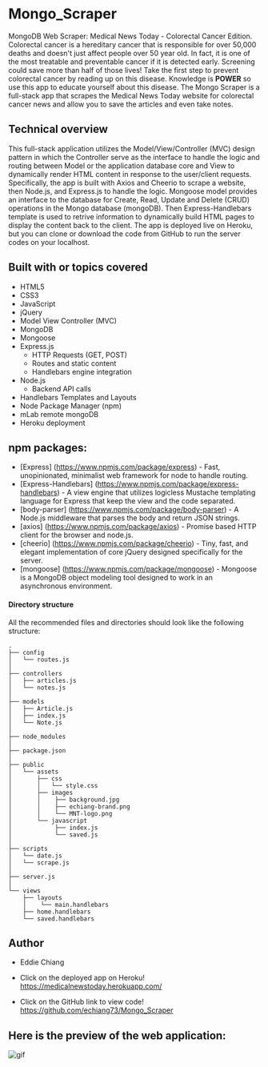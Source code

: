 # Mongo_Scraper
MongoDB Web Scraper: Medical News Today - Colorectal Cancer Edition. Colorectal cancer is a hereditary cancer that is responsible for over 50,000 deaths and doesn't just affect people over 50 year old. In fact, it is one of the most treatable and preventable cancer if it is detected early. Screening could save more than half of those lives! Take the first step to prevent colorectal cancer by reading up on this disease. Knowledge is <strong>POWER</strong> so use this app to educate yourself about this disease. The Mongo Scraper is a full-stack app that scrapes the Medical News Today website for colorectal cancer news and allow you to save the articles and even take notes.

## Technical overview
This full-stack application utilizes the Model/View/Controller (MVC) design pattern in which the Controller serve as the interface to handle the logic and routing between Model or the application database core and View to dynamically render HTML content in response to the user/client requests. Specifically, the app is built with Axios and Cheerio to scrape a website, then Node.js, and Express.js to handle the logic. Mongoose model provides an interface to the database for Create, Read, Update and Delete (CRUD) operations in the Mongo database (mongoDB). Then Express-Handlebars template is used to retrive information to dynamically build HTML pages to display the content back to the client.  The app is deployed live on Heroku, but you can clone or download the code from GitHub to run the server codes on your localhost.

## Built with or topics covered
* HTML5
* CSS3
* JavaScript
* jQuery
* Model View Controller (MVC)
* MongoDB
* Mongoose
* Express.js
    * HTTP Requests (GET, POST)
    * Routes and static content
    * Handlebars engine integration
* Node.js
    * Backend API calls
* Handlebars Templates and Layouts
* Node Package Manager (npm)
* mLab remote mongoDB
* Heroku deployment

## npm packages: 
* [Express] (https://www.npmjs.com/package/express) - Fast, unopinionated, minimalist web framework for node to handle routing.
* [Express-Handlebars] (https://www.npmjs.com/package/express-handlebars) - A view engine that utilizes logicless Mustache templating language for Express that keep the view and the code separated.
* [body-parser] (https://www.npmjs.com/package/body-parser) - A Node.js middleware that parses the body and return JSON strings.
* [axios] (https://www.npmjs.com/package/axios) - Promise based HTTP client for the browser and node.js.
* [cheerio] (https://www.npmjs.com/package/cheerio) - Tiny, fast, and elegant implementation of core jQuery designed specifically for the server.
* [mongoose] (https://www.npmjs.com/package/mongoose) - Mongoose is a MongoDB object modeling tool designed to work in an asynchronous environment.

#### Directory structure

All the recommended files and directories should look like the following structure:

```
.
├── config
│   └── routes.js
│
├── controllers
│   ├── articles.js
│   └── notes.js
│
├── models
│   ├── Article.js
│   ├── index.js
│   └── Note.js
│
├── node_modules
│
├── package.json
│
├── public
│   └── assets
│       ├── css
│       │   └── style.css
│       ├── images
│       │    ├── background.jpg
│       │    ├── echiang-brand.png
│       │    └── MNT-logo.png
│       └── javascript
│            ├── index.js
│            └── saved.js
│
├── scripts
│   └── date.js
│   └── scrape.js
│
├── server.js
│
└── views
    ├── layouts
    │    └── main.handlebars
    ├── home.handlebars
    └── saved.handlebars
```

## Author
* Eddie Chiang
* Click on the deployed app on Heroku!
https://medicalnewstoday.herokuapp.com/

* Click on the GitHub link to view code!
https://github.com/echiang73/Mongo_Scraper


## Here is the preview of the web application:

![](public/assets/images/webpreview.gif "gif")
